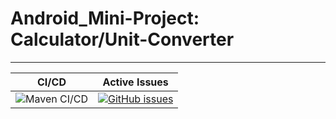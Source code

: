 # Android_Mini-Project: Calculator/Unit-Converter
-------------------------------------------------

|CI/CD|Active Issues|
|-----|-------------|
|![Maven CI/CD](https://github.com/99002658/Android_Mini-Project/workflows/Maven%20CI/CD/badge.svg)|[![GitHub issues](https://img.shields.io/github/issues/99002658/Android_Mini-Project.js.svg)](https://GitHub.com/99002658/Android_Mini-Project.js/issues/)|
